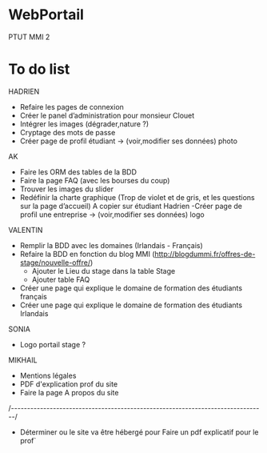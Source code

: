 # WebPortail
PTUT MMI 2


# To do list
HADRIEN
- Refaire les pages de connexion
- Créer le panel d’administration pour monsieur Clouet 
- Intégrer les images (dégrader,nature ?)
- Cryptage des mots de passe
- Créer page de profil étudiant -> (voir,modifier ses données) photo

 AK
- Faire les ORM des tables de la BDD
- Faire la page FAQ (avec les bourses du coup)
- Trouver les images du slider
- Redéfinir la charte graphique (Trop de violet et de gris, et les questions sur la page d’accueil) 
A copier sur étudiant Hadrien 
	-Créer page de profil une entreprise -> (voir,modifier ses données) logo

VALENTIN
- Remplir la BDD avec les domaines (Irlandais - Français)
- Refaire la BDD en fonction du blog MMI (http://blogdummi.fr/offres-de-stage/nouvelle-offre/)
	 -  Ajouter le Lieu du stage dans la table Stage
	 -  Ajouter table FAQ
- Créer une page qui explique le domaine de formation des étudiants français
- Créer une page qui explique le domaine de formation des étudiants Irlandais


SONIA
- Logo portail stage ?

MIKHAIL
- Mentions légales
- PDF d'explication prof du site
- Faire la page A propos du site


/*-------------------------------------------------------------------------------*/
- Déterminer ou le site va être hébergé pour Faire un pdf explicatif pour le prof`
